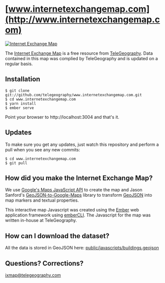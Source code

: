 [www.internetexchangemap.com](http://www.internetexchangemap.com)
===========================

[![Internet Exchange Map](http://cdn.telegeography.com/github/www.internetexchangemap.com.png)](https://www.internetexchangemap.com)

The [Internet Exchange Map](https://www.internetexchangemap.com) is a free resource from [TeleGeography](https://www.telegeography.com). Data contained in this map was complied by TeleGeography and is updated on a regular basis.


Installation
------------

    $ git clone git://github.com/telegeography/www.internetexchangemap.com.git
    $ cd www.internetexchangemap.com
    $ yarn install
    $ ember serve

Point your browser to http://localhost:3004 and that's it.


Updates
-------

To make sure you get any updates, just watch this repository and perform a pull when you see any new commits:

    $ cd www.internetexchangemap.com
    $ git pull

How did you make the Internet Exchange Map?
-------------------------------

We use [Google's Maps JavaScript API](https://developers.google.com/maps/documentation/javascript/tutorial) to create the map and Jason Sanford's [GeoJSON-to-Google-Maps](https://github.com/JasonSanford/GeoJSON-to-Google-Maps) library to transform [GeoJSON](http://www.geojson.org/geojson-spec.html) into map markers and textual properties.

This interactive map Javascript was created using the [Ember](https://emberjs.com/) web application framework using [emberCLI](https://ember-cli.com/).  The Javascript for the map was written in-house at TeleGeography.

How can I download the dataset?
--------------------------------------------------

All the data is stored in GeoJSON here: [public/javascripts/buildings.geojson](https://raw.githubusercontent.com/telegeography/www.internetexchangemap.com/master/public/api/v2/buildings.geojson)



Questions? Corrections?
------------------------

[ixmap@telegeography.com](mailto:ixmap@telegeography.com)
